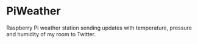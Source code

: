 # PiWeather
Raspberry Pi weather station sending updates with temperature, pressure and humidity of my room to Twitter.
